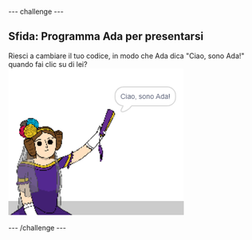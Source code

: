 \--- challenge \---

## Sfida: Programma Ada per presentarsi

Riesci a cambiare il tuo codice, in modo che Ada dica "Ciao, sono Ada!" quando fai clic su di lei? ![sprite ada che dice Ciao, sono Ada!](images/poetry-ada-intro.png)

\--- /challenge \---